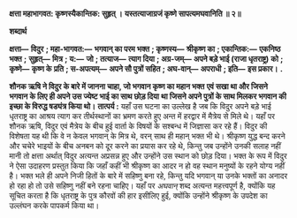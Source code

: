 **क्षत्ता महाभागवत: कृष्णस्यैकान्तिक: सुहृत् ।** **यस्तत्याजाग्रजं कृष्णे सापत्यमघवानिति ॥ २॥** 

**शब्दार्थ** 

**क्षत्ता—** **विदुर** **; महा-भागवत:—** **भगवान् का परम भक्त** **; कृष्णस्य—** **श्रीकृष्ण का** **; एकान्तिक:—** **एकनिष्ठ भक्त** **;** **सुहृत्—** **मित्र** **; य:—** **जो** **; तत्याज—** **त्याग दिया** **; अग्र-जम्—** **अपने बड़े भाई (राजा धृतराष्ट्र) को** **; कृष्णे—** **कृष्ण के** **प्रति** **; स-अपत्यम्—** **अपने सौ पुत्रों सहित** **; अघ-वान्—** **अपराधी** **; इति—** **इस प्रकार।** **.** 

**शौनक ऋषि ने विदुर के बारे में जानना चाहा, जो भगवान कृष्ण का महान भक्त** **एवं सखा था और जिसने भगवान के लिए ही अपने उस ज्येष्ट भाई का साथ छोड़ दिया** **था जिसने अपने पुत्रों के साथ मिलकर भगवान की इच्छा के विरुद्ध षड्यंत्र किया थो।** **तात्पर्य :** यहाँ उस घटना का उल्लेख है जब कि विदुर अपने बड़े भाई धृतराष्ट्र का आश्रय त्याग कर तीर्थस्थानों का भ्रमण करते हुए अन्त में हरद्वार में मैत्रेय से मिले थे। यहाँ पर शौनक ऋषि, विदुर एवं मैत्रेय के बीच हुई वार्ता के विषयों के सश्बन्ध में जिज्ञासा कर रहे हैं। विदुर की विशेषता यह थी कि वे न केवल भगवान् के मित्र थे, वरन् साथ ही महान् भक्त भी थे। श्रीकृष्ण युद्ध बन्द करने और चचेरे भाइयों के बीच अनबन को दूर करने का प्रयास कर रहे थे, किन्तु जब उन्होंने उनकी सलाह नहीं मानी तो क्षत्ता अर्थात् विदुर अत्यन्त अप्रसन्न हुए और उन्होंने उस स्थान को छोड़ दिया। भक्त के रूप में विदुर ने ऐसा उदाहरण प्रस्तुत किया कि जहाँ कहीं भी श्रीकृष्ण का आदर न हो वह स्थान मनुष्यों के रहने योग्य नहीं है। भक्त भले ही अपने निजी हितों के बारे में सहिष्णु बना रहे, किन्तु यदि भगवान् या उनके भक्तों का अनादर हो रहा हो तो उसे सहिष्णु नहीं बने रहना चाहिए। यहाँ पर *अघवान्* शब्द अत्यन्त महत्त्वपूर्ण है, क्योंकि यह सूचित करता है कि धृतराष्ट्र के पुत्र कौरवों की हार इसीलिए हुई, क्योंकि उन्होंने श्रीकृष्ण के उपदेश का उल्लंघन करके पापकर्म किया था।  